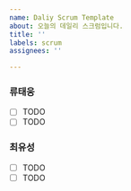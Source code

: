 ```yaml
---
name: Daliy Scrum Template
about: 오늘의 데일리 스크럼입니다.
title: ''
labels: scrum
assignees: ''

---
```


### 류태웅
- [ ] TODO
- [ ] TODO

### 최유성
- [ ] TODO
- [ ] TODO
